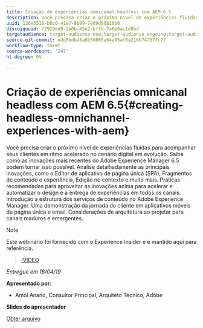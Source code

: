 ```yaml
---
title: Criação de experiências omnicanal headless com AEM 6.5
description: Você precisa criar o próximo nível de experiências fluidas para acompanhar seus clientes em ritmo acelerado no cenário digital em evolução. Saiba como as inovações mais recentes do Adobe Experience Manager 6.5 podem tornar isso possível. Analise detalhadamente as principais inovações, como o Editor de aplicativo de página única (SPA), Fragmentos de conteúdo e experiência, Edição no contexto e muito mais. Práticas recomendadas para aproveitar as inovações acima para acelerar e automatizar o design e a entrega de experiências em todos os canais. Introdução à estrutura dos serviços de conteúdo no Adobe Experience Manager. Uma demonstração da jornada do cliente em aplicativos móveis de página única e email. Considerações de arquitetura ao projetar para canais maduros e emergentes.
uuid: 126e5518-b8c0-41e7-9b99-78d9d80b18b0
discoiquuid: 77929dd9-2a0b-45e2-bffb-7a6e6ac1d9bd
targetaudience: target-audience new;target-audience ongoing;target-audience upgrader
source-git-commit: edd0bdb28a9b3d065a64a95af6a216b747577c77
workflow-type: tm+mt
source-wordcount: '247'
ht-degree: 0%

---
```


# Criação de experiências omnicanal headless com AEM 6.5{#creating-headless-omnichannel-experiences-with-aem}

Você precisa criar o próximo nível de experiências fluidas para acompanhar seus clientes em ritmo acelerado no cenário digital em evolução. Saiba como as inovações mais recentes do Adobe Experience Manager 6.5 podem tornar isso possível. Analise detalhadamente as principais inovações, como o Editor de aplicativo de página única (SPA), Fragmentos de conteúdo e experiência, Edição no contexto e muito mais. Práticas recomendadas para aproveitar as inovações acima para acelerar e automatizar o design e a entrega de experiências em todos os canais. Introdução à estrutura dos serviços de conteúdo no Adobe Experience Manager. Uma demonstração da jornada do cliente em aplicativos móveis de página única e email. Considerações de arquitetura ao projetar para canais maduros e emergentes.

>[!NOTE]
>
>Este webinário foi fornecido com o Experience Insider e é mantido aqui para referência.

>[!VIDEO](https://video.tv.adobe.com/v/27088/?quality=9)

*Entregue em 16/04/19*

**Apresentado por:**

* Amol Anand, Consultor Principal, Arquiteto Técnico, Adobe

**Slides do apresentador**

[Obter arquivo](assets/headless-omnichannelwebinar04162019.pdf)
